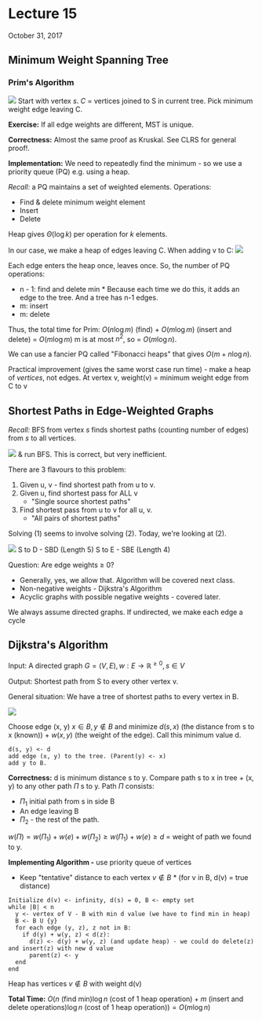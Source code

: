# Lecture 15

October 31, 2017

## Minimum Weight Spanning Tree

### Prim's Algorithm

![](https://i.imgur.com/0ljutL2.png) Start with vertex $s$. $C$ = vertices joined to S in current tree. Pick minimum weight edge leaving C.

**Exercise:** If all edge weights are different, MST is unique.

**Correctness:** Almost the same proof as Kruskal. See CLRS for general proof!.

**Implementation:** We need to repeatedly find the minimum - so we use a priority queue (PQ) e.g. using a heap.

_Recall:_ a PQ maintains a set of weighted elements. Operations:

- Find & delete minimum weight element
- Insert
- Delete

Heap gives $\Theta(\log k)$ per operation for $k$ elements.

In our case, we make a heap of edges leaving C. When adding v to C: ![](https://i.imgur.com/7ij2o4z.png)

Each edge enters the heap once, leaves once. So, the number of PQ operations:

- n - 1: find and delete min \* Because each time we do this, it adds an edge to the tree. And a tree has n-1 edges.
- m: insert
- m: delete

Thus, the total time for Prim: $O(n \log m)$ (find) + $O(m\log m)$ (insert and delete) = $O(m \log m)$ m is at most $n^2$, so = $O(m \log n)$.

We can use a fancier PQ called "Fibonacci heaps" that gives $O(m + n\log n)$.

Practical improvement (gives the same worst case run time) - make a heap of _vertices_, not edges. At vertex v, weight(v) = minimum weight edge from C to v

## Shortest Paths in Edge-Weighted Graphs

_Recall:_ BFS from vertex $s$ finds shortest paths (counting number of edges) from $s$ to all vertices.

![](https://i.imgur.com/dfofT0u.png) & run BFS. This is correct, but very inefficient.

There are 3 flavours to this problem:

1. Given u, v - find shortest path from u to v.
2. Given u, find shortest pass for ALL v
   - "Single source shortest paths"
3. Find shortest pass from u to v for all u, v.
   - "All pairs of shortest paths"

Solving (1) seems to involve solving (2). Today, we're looking at (2).

![](https://i.imgur.com/9jtxxZX.png) S to D - SBD (Length 5) S to E - SBE (Length 4)

Question: Are edge weights $\geq$ 0?

- Generally, yes, we allow that. Algorithm will be covered next class.
- Non-negative weights - Dijkstra's Algorithm
- Acyclic graphs with possible negative weights - covered later.

We always assume directed graphs. If undirected, we make each edge a cycle

## Dijkstra's Algorithm

Input: A directed graph $G = (V, E), w: E \rightarrow \mathbb{R}^{\geq 0}, s \in V$

Output: Shortest path from S to every other vertex v.

General situation: We have a tree of shortest paths to every vertex in B.

![](https://i.imgur.com/r8Bib6E.png)

Choose edge (x, y) $x \in B, y \notin B$ and minimize $d(s, x)$ (the distance from s to x (known)) + $w(x, y)$ (the weight of the edge). Call this minimum value d.

```none
d(s, y) <- d
add edge (x, y) to the tree. (Parent(y) <- x)
add y to B.
```

**Correctness:** d is minimum distance s to y. Compare path s to x in tree + (x, y) to any other path $\Pi$ s to y. Path $\Pi$ consists:

- $\Pi_1$ initial path from s in side B
- An edge leaving B
- $\Pi_2$ - the rest of the path.

$w(\Pi) = w(\Pi_1) + w(e) + w(\Pi_2) \geq w(\Pi_1) + w(e) \geq d$ = weight of path we found to y.

**Implementing Algorithm -** use priority queue of vertices

- Keep "tentative" distance to each vertex $v \notin B$ \* (for v in B, d(v) = true distance)

```none
Initialize d(v) <- infinity, d(s) = 0, B <- empty set
while |B| < n
  y <- vertex of V - B with min d value (we have to find min in heap)
  B <- B U {y}
  for each edge (y, z), z not in B:
    if d(y) + w(y, z) < d(z):
      d(z) <- d(y) + w(y, z) (and update heap) - we could do delete(z) and insert(z) with new d value
      parent(z) <- y
  end
end
```

Heap has vertices $v \notin B$ with weight d(v)

**Total Time:** $O(n \text{ (find min)}\log n \text{ (cost of 1 heap operation)}+ m \text{ (insert and delete operations)} \log n \text{ (cost of 1 heap operation)}) = O(m\log n)$

